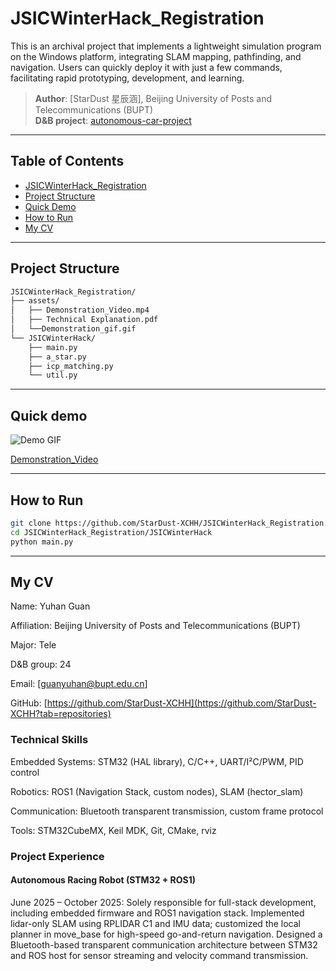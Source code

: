 # JSICWinterHack_Registration
This is an archival project that implements a lightweight simulation program on the Windows platform, integrating SLAM mapping, pathfinding, and navigation. Users can quickly deploy it with just a few commands, facilitating rapid prototyping, development, and learning.

> **Author**: [StarDust 星辰涵], Beijing University of Posts and Telecommunications (BUPT)  
> **D&B project**: [autonomous-car-project](https://github.com/StarDust-XCHH/autonomous-car-project.git)  

---
## Table of Contents

- [JSICWinterHack_Registration](#jsicwinterhack_registration)
- [Project Structure](#project-structure)
- [Quick Demo](#quick-demo)
- [How to Run](#how-to-run)
- [My CV](#my-cv)


---

## Project Structure

```txt
JSICWinterHack_Registration/
├── assets/
│   ├── Demonstration_Video.mp4
│   ├── Technical Explanation.pdf
│   └──Demonstration_gif.gif
└── JSICWinterHack/
    ├── main.py
    ├── a_star.py
    ├── icp_matching.py
    └── util.py
```

---

## Quick demo

![Demo GIF](assets/Demonstration_gif.gif)

[Demonstration_Video](assets/Demonstration_Video.mp4)


---

## How to Run

```bash
git clone https://github.com/StarDust-XCHH/JSICWinterHack_Registration.git
cd JSICWinterHack_Registration/JSICWinterHack
python main.py
```

---

## My CV


Name: Yuhan Guan

Affiliation: Beijing University of Posts and Telecommunications (BUPT)

Major: Tele

D&B group: 24

Email: [guanyuhan@bupt.edu.cn]

GitHub: [https://github.com/StarDust-XCHH](https://github.com/StarDust-XCHH?tab=repositories)


### Technical Skills

Embedded Systems: STM32 (HAL library), C/C++, UART/I²C/PWM, PID control

Robotics: ROS1 (Navigation Stack, custom nodes), SLAM (hector_slam)

Communication: Bluetooth transparent transmission, custom frame protocol

Tools: STM32CubeMX, Keil MDK, Git, CMake, rviz

### Project Experience

#### Autonomous Racing Robot (STM32 + ROS1)

June 2025 – October 2025: Solely responsible for full-stack development, including embedded firmware and ROS1 navigation stack. Implemented lidar-only SLAM using RPLIDAR C1 and IMU data; customized the local planner in move_base for high-speed go-and-return navigation. Designed a Bluetooth-based transparent communication architecture between STM32 and ROS host for sensor streaming and velocity command transmission.


